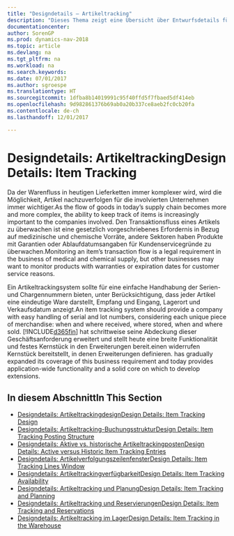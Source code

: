 ```yaml
---
title: "Designdetails – Artikeltracking"
description: "Dieses Thema zeigt eine Übersicht über Entwurfsdetails für Artikeltracking."
documentationcenter: 
author: SorenGP
ms.prod: dynamics-nav-2018
ms.topic: article
ms.devlang: na
ms.tgt_pltfrm: na
ms.workload: na
ms.search.keywords: 
ms.date: 07/01/2017
ms.author: sgroespe
ms.translationtype: HT
ms.sourcegitcommit: 1dfba8b14019991c95f40ffd5f7fbaed5df414eb
ms.openlocfilehash: 9d982861376b69ab0a20b337ce8aeb2fc0cb20fa
ms.contentlocale: de-ch
ms.lasthandoff: 12/01/2017

---
```

# <a name="design-details-item-tracking"></a><span data-ttu-id="fd6a7-103">Designdetails: Artikeltracking</span><span class="sxs-lookup"><span data-stu-id="fd6a7-103">Design Details: Item Tracking</span></span>
<span data-ttu-id="fd6a7-104">Da der Warenfluss in heutigen Lieferketten immer komplexer wird, wird die Möglichkeit, Artikel nachzuverfolgen für die involvierten Unternehmen immer wichtiger.</span><span class="sxs-lookup"><span data-stu-id="fd6a7-104">As the flow of goods in today’s supply chain becomes more and more complex, the ability to keep track of items is increasingly important to the companies involved.</span></span> <span data-ttu-id="fd6a7-105">Den Transaktionsfluss eines Artikels zu überwachen ist eine gesetzlich vorgeschriebenes Erfordernis in Bezug auf medizinische und chemische Vorräte, andere Sektoren haben Produkte mit Garantien oder Ablaufdatumsangaben für Kundenservicegründe zu überwachen.</span><span class="sxs-lookup"><span data-stu-id="fd6a7-105">Monitoring an item’s transaction flow is a legal requirement in the business of medical and chemical supply, but other businesses may want to monitor products with warranties or expiration dates for customer service reasons.</span></span>  

<span data-ttu-id="fd6a7-106">Ein Artikeltrackingsystem sollte für eine einfache Handhabung der Serien- und Chargennummern bieten, unter Berücksichtigung, dass jeder Artikel eine eindeutige Ware darstellt, Empfang und Eingang, Lagerort und Verkaufsdatum anzeigt.</span><span class="sxs-lookup"><span data-stu-id="fd6a7-106">An item tracking system should provide a company with easy handling of serial and lot numbers, considering each unique piece of merchandise: when and where received, where stored, when and where sold.</span></span> [!INCLUDE[d365fin](includes/d365fin_md.md)]<span data-ttu-id="fd6a7-107"> hat schrittweise seine Abdeckung dieser Geschäftsanforderung erweitert und stellt heute eine breite Funktionalität und festes Kernstück in den Erweiterungen bereit.einen widerrufen Kernstück bereitstellt, in denen Erweiterungen definieren.</span><span class="sxs-lookup"><span data-stu-id="fd6a7-107"> has gradually expanded its coverage of this business requirement and today provides application-wide functionality and a solid core on which to develop extensions.</span></span>  

## <a name="in-this-section"></a><span data-ttu-id="fd6a7-108">In diesem Abschnitt</span><span class="sxs-lookup"><span data-stu-id="fd6a7-108">In This Section</span></span>  
* [<span data-ttu-id="fd6a7-109">Designdetails: Artikeltrackingdesign</span><span class="sxs-lookup"><span data-stu-id="fd6a7-109">Design Details: Item Tracking Design</span></span>](design-details-item-tracking-design.md)  
* [<span data-ttu-id="fd6a7-110">Designdetails: Artikeltracking-Buchungsstruktur</span><span class="sxs-lookup"><span data-stu-id="fd6a7-110">Design Details: Item Tracking Posting Structure</span></span>](design-details-item-tracking-posting-structure.md)  
* [<span data-ttu-id="fd6a7-111">Designdetails: Aktive vs. historische Artikeltrackingposten</span><span class="sxs-lookup"><span data-stu-id="fd6a7-111">Design Details: Active versus Historic Item Tracking Entries</span></span>](design-details-active-versus-historic-item-tracking-entries.md)  
* [<span data-ttu-id="fd6a7-112">Designdetails: Artikelverfolgungszeilenfenster</span><span class="sxs-lookup"><span data-stu-id="fd6a7-112">Design Details: Item Tracking Lines Window</span></span>](design-details-item-tracking-lines-window.md)  
* [<span data-ttu-id="fd6a7-113">Designdetails: Artikeltrackingverfügbarkeit</span><span class="sxs-lookup"><span data-stu-id="fd6a7-113">Design Details: Item Tracking Availability</span></span>](design-details-item-tracking-availability.md)  
* [<span data-ttu-id="fd6a7-114">Designdetails: Artikeltracking und Planung</span><span class="sxs-lookup"><span data-stu-id="fd6a7-114">Design Details: Item Tracking and Planning</span></span>](design-details-item-tracking-and-planning.md)  
* [<span data-ttu-id="fd6a7-115">Designdetails: Artikeltracking und Reservierungen</span><span class="sxs-lookup"><span data-stu-id="fd6a7-115">Design Details: Item Tracking and Reservations</span></span>](design-details-item-tracking-and-reservations.md)  
* [<span data-ttu-id="fd6a7-116">Designdetails: Artikeltracking im Lager</span><span class="sxs-lookup"><span data-stu-id="fd6a7-116">Design Details: Item Tracking in the Warehouse</span></span>](design-details-item-tracking-in-the-warehouse.md)

